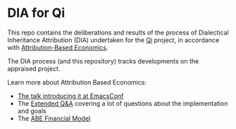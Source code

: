 # DIA for Qi

This repo contains the deliberations and results of the process of Dialectical Inheritance Attribution (DIA) undertaken for the [Qi](https://github.com/drym-org/qi) project, in accordance with [Attribution-Based Economics](https://github.com/drym-org/foundation).

The DIA process (and this repository) tracks developments on the appraised project.

Learn more about Attribution Based Economics:

* [The talk introducing it at EmacsConf](https://www.youtube.com/watch?v=1WIulCmIHZ4)
* The [Extended Q&A](https://emacsconf.org/2022/talks/maint/) covering a lot of questions about the implementation and goals
* The [ABE Financial Model](https://drym-org.github.io/foundation/)
